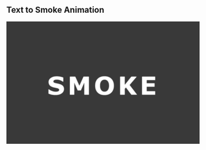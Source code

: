 ## Text to Smoke Animation

![Edit [Web] Text to Smoke Animation](../../gifs/text/text-to-smoke-animation.gif)
